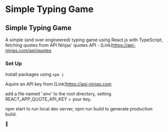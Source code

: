# Simple Typing Game 
Simple Typing Game 
---
A simple (and over engineered) typing game using React.js with TypeScript, fetching quotes from API Ninjas' quotes API - [Link]https://api-ninjas.com/api/quotes


### Set Up
install packages using `npm i`

Aquire an API key from [Link]https://api-ninjas.com 

add a file named '.env' to the root directory, setting REACT_APP_QUOTE_API_KEY = your key. 

npm start to run local dev server, npm run build to generate production build. 

🤠